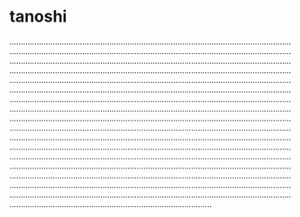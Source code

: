 # tanoshi
.....................................................................................................................................................................................................................................................................................................................................................................................................................................................................................................................................................................................................................................................................................................................................................................................................................................................................................................................................................................................................................................................................................................................................................................................................................................................................................................................................................................................................................................................................................................................................................................................................................................................................................................................................................................................................................................................................................................................................................................................................................................................................................................................................................................................................................................................................................